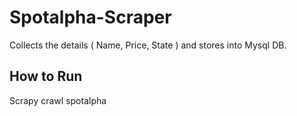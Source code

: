# Spotalpha-Scraper

Collects the details ( Name, Price, State ) and stores into Mysql DB.

## How to Run

Scrapy crawl spotalpha
